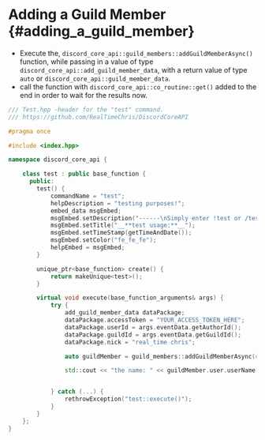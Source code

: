 Adding a Guild Member {#adding_a_guild_member}
============
- Execute the, `discord_core_api::guild_members::addGuildMemberAsync()` function, while passing in a value of type `discord_core_api::add_guild_member_data`, with a return value of type `auto` or `discord_core_api::guild_member_data`.
- call the function with `discord_core_api::co_routine::get()` added to the end in order to wait for the results now.

```cpp
/// Test.hpp -header for the "test" command.
/// https://github.com/RealTimeChris/DiscordCoreAPI

#pragma once

#include <index.hpp>

namespace discord_core_api {

	class test : public base_function {
	  public:
		test() {
			commandName = "test";
			helpDescription = "testing purposes!";
			embed_data msgEmbed;
			msgEmbed.setDescription("------\nSimply enter !test or /test!\n------");
			msgEmbed.setTitle("__**test usage:**__");
			msgEmbed.setTimeStamp(getTimeAndDate());
			msgEmbed.setColor("fe_fe_fe");
			helpEmbed = msgEmbed;
		}

		unique_ptr<base_function> create() {
			return makeUnique<test>();
		}

		virtual void execute(base_function_arguments& args) {
			try {
				add_guild_member_data dataPackage;
				dataPackage.accessToken = "YOUR_ACCESS_TOKEN_HERE";
				dataPackage.userId = args.eventData.getAuthorId();
				dataPackage.guildId = args.eventData.getGuildId();
				dataPackage.nick = "real_time chris";

				auto guildMember = guild_members::addGuildMemberAsync(const dataPackage).get();

				std::cout << "the name: " << guildMember.user.userName << std::endl;


			} catch (...) {
				rethrowException("test::execute()");
			}
		}
	};
}
```
